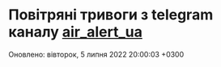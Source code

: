 # Повітряні тривоги з telegram каналу [air_alert_ua](https://t.me/air_alert_ua)

Оновлено:
вівторок, 5 липня 2022 20:00:03 +0300

